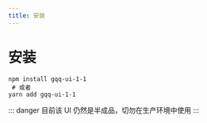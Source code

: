 ```yaml
---
title: 安装
---
```

# 安装

```shell script
npm install gqq-ui-1-1
 # 或者
yarn add gqq-ui-1-1
```
::: danger
目前该 UI 仍然是半成品，切勿在生产环境中使用
:::